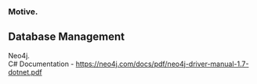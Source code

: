 ### Motive.

## Database Management 
Neo4j.  
C# Documentation - https://neo4j.com/docs/pdf/neo4j-driver-manual-1.7-dotnet.pdf